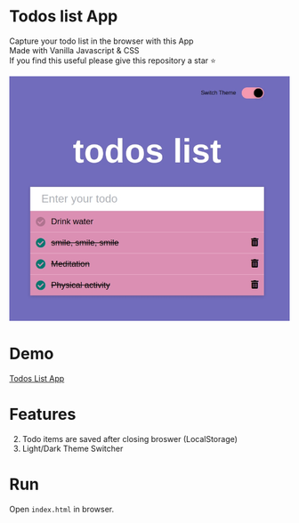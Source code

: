 # Todos list App
Capture your todo list in the browser with this App <br />
Made with Vanilla Javascript & CSS <br />
If you find this useful please give this repository a star :star:

![](todos-list-screenshot.jpg)

# Demo
[Todos List App](https://mannar.ch/projects/todos/index.html) 

# Features

2. Todo items are saved after closing broswer (LocalStorage)
2. Light/Dark Theme Switcher

# Run
Open `index.html` in browser.
